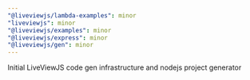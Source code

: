 ```yaml
---
"@liveviewjs/lambda-examples": minor
"liveviewjs": minor
"@liveviewjs/examples": minor
"@liveviewjs/express": minor
"@liveviewjs/gen": minor
---
```


Initial LiveViewJS code gen infrastructure and nodejs project generator
